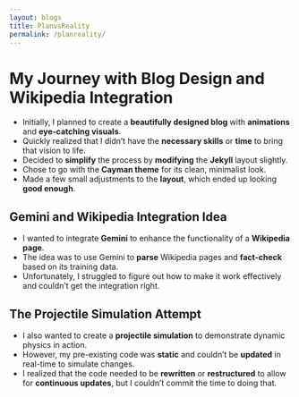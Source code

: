 ```yaml
---
layout: blogs 
title: PlanvsReality
permalink: /planreality/
---
```


# My Journey with Blog Design and Wikipedia Integration

- Initially, I planned to create a **beautifully designed blog** with **animations** and **eye-catching visuals**.
- Quickly realized that I didn’t have the **necessary skills** or **time** to bring that vision to life.
- Decided to **simplify** the process by **modifying** the **Jekyll** layout slightly.
- Chose to go with the **Cayman theme** for its clean, minimalist look.
- Made a few small adjustments to the **layout**, which ended up looking **good enough**.

## Gemini and Wikipedia Integration Idea

- I wanted to integrate **Gemini** to enhance the functionality of a **Wikipedia page**.
- The idea was to use Gemini to **parse** Wikipedia pages and **fact-check** based on its training data.
- Unfortunately, I struggled to figure out how to make it work effectively and couldn’t get the integration right.

## The Projectile Simulation Attempt

- I also wanted to create a **projectile simulation** to demonstrate dynamic physics in action.
- However, my pre-existing code was **static** and couldn’t be **updated** in real-time to simulate changes.
- I realized that the code needed to be **rewritten** or **restructured** to allow for **continuous updates**, but I couldn’t commit the time to doing that.

